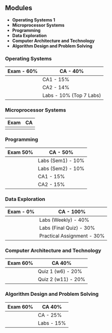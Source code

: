 ## Modules
- **Operating Systems 1**
- **Microprocessor Systems**
- **Programming**
- **Data Exploration**
- **Computer Architecture and Technology**
- **Algorithm Design and Problem Solving**

### Operating Systems

| **Exam - 60%** | **CA - 40%**            |
| -------------- | ----------------------- |
|                | CA1 - 15%               |
|                | CA2 - 14%               |
|                | Labs - 10% (Top 7 Labs) |
### Microprocessor Systems

| **Exam** | **CA** |
| -------- | ------ |
|          |        |
### Programming

| **Exam 50%** | **CA - 50%**      |
| ------------ | ----------------- |
|              | Labs (Sem1) - 10% |
|              | Labs (Sem2) - 10% |
|              | CA1 - 15%         |
|              | CA2 - 15%         |
### Data Exploration

| **Exam - 0%** | **CA - 100%**              |
| ------------- | -------------------------- |
|               | Labs (Weekly) - 40%        |
|               | Labs (Final Quiz) - 30%    |
|               | Practical Assignment - 30% |

### Computer Architecture and Technology

| **Exam 60%** | **CA 40%**         |
| ------------ | ------------------ |
|              | Quiz 1 (w6) - 20%  |
|              | Quiz 2 (w11) - 20% |


### Algorithm Design and Problem Solving

| **Exam 60%** | **CA 40%** |
| ------------ | ---------- |
|              | CA - 25%   |
|              | Labs - 15% |
